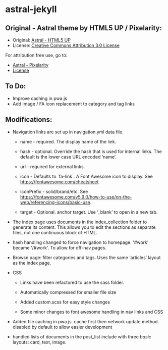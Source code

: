astral-jekyll
=============

Original - Astral theme by HTML5 UP / Pixelarity:
--------------------------------------

* Original: [Astral - HTML5 UP](https://html5up.net/astral)
* License: [Creative Commons Attribution 3.0 License](https://html5up.net/license)

For attribution free use, go to:
* [Astral - Pixelarity](https://pixelarity.com/astral)
* [License](https://pixelarity.com/license)

To Do:
--------------
- Improve caching in pwa.js
- Add image / FA icon replacement to category and tag links

Modifications:
--------------

-   Navigation links are set up in navigation.yml data file.

    -   name - required. The display name of the link.

    -   hash - optional. Override the hash that is used for internal links. The
        default is the lower case URL encoded ‘name’.

    -   url - required for external links.

    -   icon - Defaults to \`fa-link\`. A Font Awesome icon to display. See
        https://fontawesome.com/cheatsheet

    -   iconPrefix - solid/brand/etc. See
        https://fontawesome.com/v5.9.0/how-to-use/on-the-web/referencing-icons/basic-use.

    -   target - Optional. anchor target. Use ‘_blank’ to open in a new tab.

-   The index page uses documents in the index_collection folder to generate its
    content. This allows you to edit the sections as separate files, not one
    continuous block of HTML.

-   hash handling changed to force navigation to homepage. '\#work' became
    '/\#work'. To allow for off-nav pages.

-   Browse page: filter categories and tags. Uses the same ‘articles’ layout as
    the index page.

-   CSS

    -   Links have been refactored to use the sass folder.

    -   Automatically compressed for smaller file size

    -   Added custom.scss for easy style changes

    -   Some minor changes to font awesome handling in nav links and CSS

-   Added file caching in pwa.js. cache first then network update method.
    disabled by default to allow easier development

-   handled lists of documents in the post_list include with three *basic*
    layouts: card, text, image.
